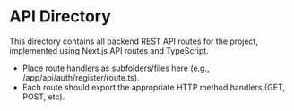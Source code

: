 # API Directory

This directory contains all backend REST API routes for the project, implemented using Next.js API routes and TypeScript.

- Place route handlers as subfolders/files here (e.g., /app/api/auth/register/route.ts).
- Each route should export the appropriate HTTP method handlers (GET, POST, etc). 